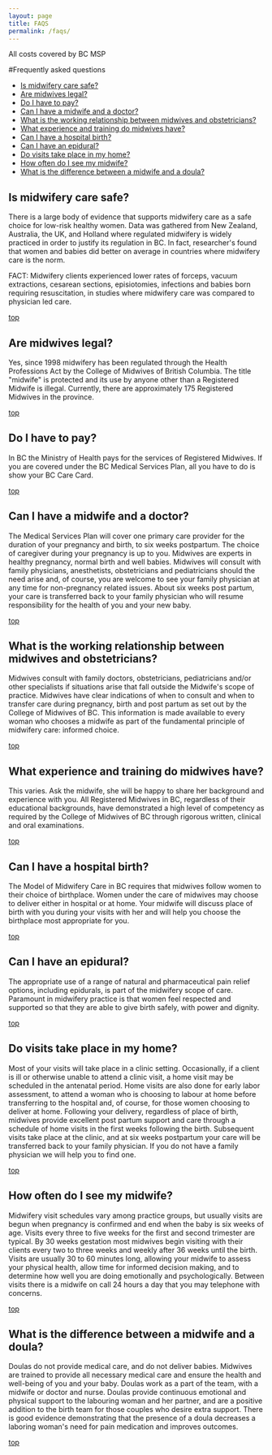 ```yaml
---
layout: page
title: FAQS
permalink: /faqs/
---
```


<aside>
			<span class="allcosts tk-cronos-pro">All costs</span>
			<span class="covered tk-tamarillo">covered</span>
			<span class="byyour tk-cronos-pro">by</span>
			<span class="healthcare tk-cronos-pro">BC MSP</span>
</aside>

#Frequently asked questions
<ul>
<li><a href="#1">Is midwifery care safe?</a></li>
<li><a href="#2">Are midwives legal?</a></li> 
<li><a href="#3">Do I have to pay?</a> </li>
<li><a href="#4">Can I have a midwife and a doctor?</a></li> 
<li><a href="#5">What is the working relationship between midwives and obstetricians?</a></li> 
<li><a href="#6">What experience and training do midwives have?</a></li> 
<li><a href="#7">Can I have a hospital birth?</a></li> 
<li><a href="#8">Can I have an epidural?</a></li>
<li><a href="#9">Do visits take place in my home?</a></li>
<li><a href="#10">How often do I see my midwife?</a></li>
<li><a href="#11">What is the difference between a midwife and a doula?</a></li>
</ul>

<a name="1"></a>
<h2>Is midwifery care safe?</h2> 
There is a large body of evidence that supports midwifery care as a safe choice for low-risk healthy women. Data was gathered from New Zealand, Australia, the UK, and Holland where regulated midwifery is widely practiced in order to justify its regulation in BC. In fact, researcher's found that women and babies did better on average in countries where midwifery care is the norm. 

FACT: Midwifery clients experienced lower rates of forceps, vacuum extractions, cesarean sections, episiotomies, infections and babies born requiring resuscitation, in studies where midwifery care was compared to physician led care. 

<p class="right">
<a href="#top">top</a> 
</p>

<a name="2"></a>
<h2>Are midwives legal?</h2> 
Yes, since 1998 midwifery has been regulated through the Health Professions Act by the College of Midwives of British Columbia. The title "midwife" is protected and its use by anyone other than a Registered Midwife is illegal. Currently, there are approximately 175 Registered Midwives in the province. 

<p class="right">
<a href="#top">top</a>
</p>

<a name="3"></a>
<h2>Do I have to pay?</h2> 
In BC the Ministry of Health pays for the services of Registered Midwives. If you are covered under the BC Medical Services Plan, all you have to do is show your BC Care Card. 

<p class="right">
<a href="#top">top</a>
</p>

<a name="4"></a>
<h2>Can I have a midwife and a doctor?</h2> 
The Medical Services Plan will cover one primary care provider for the duration of your pregnancy and birth, to six weeks postpartum. The choice of caregiver during your pregnancy is up to you. Midwives are experts in healthy pregnancy, normal birth and well babies. Midwives will consult with family physicians, anesthetists, obstetricians and pediatricians should the need arise and, of course, you are welcome to see your family physician at any time for non-pregnancy related issues. About six weeks post partum, your care is transferred back to your family physician who will resume responsibility for the health of you and your new baby. 

<p class="right">
<a href="#top">top</a>
</p>

<a name="5"></a>
<h2>What is the working relationship between midwives and obstetricians?</h2> 
Midwives consult with family doctors, obstetricians, pediatricians and/or other specialists if situations arise that fall outside the Midwife's scope of practice. Midwives have clear indications of when to consult and when to transfer care during pregnancy, birth and post partum as set out by the College of Midwives of BC. This information is made available to every woman who chooses a midwife as part of the fundamental principle of midwifery care: informed choice. 

<p class="right">
<a href="#top">top</a>
</p>
			
<a name="6"></a>
<h2>What experience and training do midwives have?</h2> 
This varies. Ask the midwife, she will be happy to share her background and experience with you. All Registered Midwives in BC, regardless of their educational backgrounds, have demonstrated a high level of competency as required by the College of Midwives of BC through rigorous written, clinical and oral examinations. 

<p class="right">
<a href="#top">top</a>			
</p>			

<a name="7"></a>
<h2>Can I have a hospital birth?</h2> 
The Model of Midwifery Care in BC requires that midwives follow women to their choice of birthplace. Women under the care of midwives may choose to deliver either in hospital or at home. Your midwife will discuss place of birth with you during your visits with her and will help you choose the birthplace most appropriate for you. 

<p class="right">
<a href="#top">top</a>	
</p>
			
<a name="8"></a>
<h2>Can I have an epidural?</h2> 
The appropriate use of a range of natural and pharmaceutical pain relief options, including epidurals, is part of the midwifery scope of care. Paramount in midwifery practice is that women feel respected and supported so that they are able to give birth safely, with power and dignity.	 

<p class="right">
<a href="#top">top</a>				
</p>			
			
<a name="9"></a>
<h2>Do visits take place in my home?</h2> 
Most of your visits will take place in a clinic setting. Occasionally, if a client is ill or otherwise unable to attend a clinic visit, a home visit may be scheduled in the antenatal period. Home visits are also done for early labor assessment, to attend a woman who is choosing to labour at home before transferring to the hospital and, of course, for those women choosing to deliver at home. Following your delivery, regardless of place of birth, midwives provide excellent post partum support and care through a schedule of home visits in the first weeks following the birth. Subsequent visits take place at the clinic, and at six weeks postpartum your care will be transferred back to your family physician. If you do not have a family physician we will help you to find one. 

<p class="right">
<a href="#top">top</a>				
</p>			
			
<a name="10"></a>
<h2>How often do I see my midwife?</h2> 
Midwifery visit schedules vary among practice groups, but usually visits are begun when pregnancy is confirmed and end when the baby is six weeks of age. Visits every three to five weeks for the first and second trimester are typical. By 30 weeks gestation most midwives begin visiting with their clients every two to three weeks and weekly after 36 weeks until the birth. Visits are usually 30 to 60 minutes long, allowing your midwife to assess your physical health, allow time for informed decision making, and to determine how well you are doing emotionally and psychologically. Between visits there is a midwife on call 24 hours a day that you may telephone with concerns. 

<p class="right">
<a href="#top">top</a>
</p>

<a name="11"></a>
<h2>What is the difference between a midwife and a doula?</h2> 
Doulas do not provide medical care, and do not deliver babies. Midwives are trained to provide all necessary medical care and ensure the health and well-being of you and your baby. Doulas work as a part of the team, with a midwife or doctor and nurse. Doulas provide continuous emotional and physical support to the labouring woman and her partner, and are a positive addition to the birth team for those couples who desire extra support. There is good evidence demonstrating that the presence of a doula decreases a laboring woman's need for pain medication and improves outcomes. 

<p class="right">
<a href="#top">top</a>
</p>

